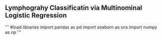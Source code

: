 ## Lymphograhy Classificatin via Multinominal Logistic Regression

'''
#load libraries
import pandas as pd
import seaborn as sns
import numpy as np
'''

